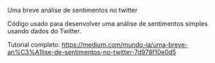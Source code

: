 Uma breve análise de sentimentos no twitter

Código usado para desenvolver uma análise de sentimentos simples usando dados do Twitter.

Tutorial completo: https://medium.com/mundo-ia/uma-breve-an%C3%A1lise-de-sentimentos-no-twitter-7d978f10e0d5
